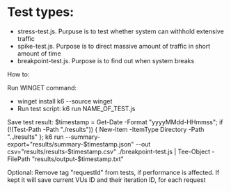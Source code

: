 # Test types:
* stress-test.js. Purpuse is to test whether system can withhold extensive traffic
* spike-test.js. Purpose is to direct massive amount of traffic in short amount of time
* breakpoint-test.js. Purpose is to find out when system breaks

How to:

Run WINGET command:
* winget install k6 --source winget
* Run test script: k6 run NAME_OF_TEST.js

Save test result:
$timestamp = Get-Date -Format "yyyyMMdd-HHmmss"; if (!(Test-Path -Path "./results")) { New-Item -ItemType Directory -Path "../results" }; k6 run --summary-export="results/summary-$timestamp.json" --out csv="results/results-$timestamp.csv" ./breakpoint-test.js | Tee-Object -FilePath "results/output-$timestamp.txt"

Optional:
Remove tag "requestId" from tests, if performance is affected. If kept it will save current VUs ID and their iteration ID, for each request
